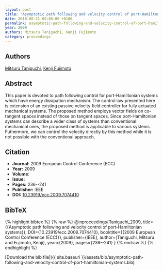 ```yaml
---
layout: post
title: "Asymptotic path following and velocity control of port-Hamiltonian systems"
date: 2018-06-21 00:00:00 +0100
permalink: asymptotic-path-following-and-velocity-control-of-port-hamiltonian-systems
year: 2009
authors: Mitsuru Taniguchi, Kenji Fujimoto
category: proceedings
---
```

 
## Authors
[Mitsuru Taniguchi](authors/mitsuru-taniguchi), [Kenji Fujimoto](authors/kenji-fujimoto)
 
## Abstract
This paper is devoted to path following control for port-Hamiltonian systems which have energy dissipation mechanism. The control law presented here is extension of an existing passive velocity field controller for fully actuated mechanical systems. The proposed method employs vector fields on co-tangent spaces instead of those on tangent spaces. Since port-Hamiltonian systems can describe a wider class of systems than conventional mechanical ones, the proposed method is applicable to various systems. Futhermore, we can control the velocity directly by this method while it is not possible with the conventional approach.
 
## Citation
- **Journal:** 2009 European Control Conference (ECC)
- **Year:** 2009
- **Volume:** 
- **Issue:** 
- **Pages:** 236--241
- **Publisher:** IEEE
- **DOI:** [10.23919/ecc.2009.7074410](https://doi.org/10.23919/ecc.2009.7074410)
 
## BibTeX
{% highlight bibtex %}
{% raw %}
@inproceedings{Taniguchi_2009,
  title={{Asymptotic path following and velocity control of port-Hamiltonian systems}},
  DOI={10.23919/ecc.2009.7074410},
  booktitle={{2009 European Control Conference (ECC)}},
  publisher={IEEE},
  author={Taniguchi, Mitsuru and Fujimoto, Kenji},
  year={2009},
  pages={236--241}
}
{% endraw %}
{% endhighlight %}
 
[Download the bib file]({{ site.baseurl }}/assets/bib/asymptotic-path-following-and-velocity-control-of-port-hamiltonian-systems.bib)
 
